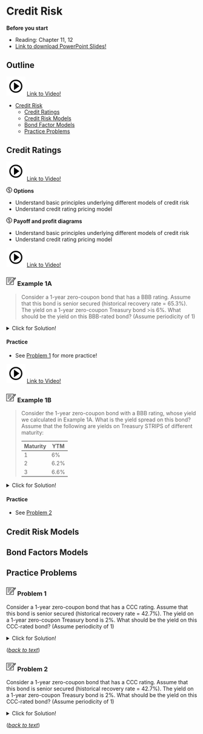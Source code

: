 # Credit Risk

**Before you start**

- Reading: Chapter 11, 12
- <a href="./pdf/credit_risk.pdf" target="_blank">Link to download PowerPoint Slides!</a>


## Outline

![alt text](./pic/test2.png) <a href="https://use.vg/i2TvPm" target="_blank">Link to Video!</a>

- [Credit Risk](#credit-cisk)  
  - [Credit Ratings](#credit-ratings)  
  - [Credit Risk Models](#credit-risk-models)  
  - [Bond Factor Models](#bond-factor-models) 
  - [Practice Problems](#practice-problems) 

## Credit Ratings

![alt text](./pic/test2.png) <a href="https://use.vg/i2TvPm" target="_blank">Link to Video!</a>

![](./pic/dollarnew15.png) **Options**

  - Understand basic principles underlying different models of credit risk 
  - Understand credit rating pricing model 
  
![](./pic/dollarnew15.png) **Payoff and profit diagrams**

  - Understand basic principles underlying different models of credit risk 
  - Understand credit rating pricing model 

<a id='example-1a'></a>
![alt text](./pic/test2.png) <a href="https://use.vg/i2TvPm" target="_blank">Link to Video!</a>

### ![](./pic/note2525.png) Example 1A

>Consider a 1-year zero-coupon bond that has a BBB rating. Assume that this bond is senior secured (historical recovery rate = 65.3%). The yield on a 1-year zero-coupon Treasury bond >is 6%. What should be the yield on this BBB-rated bond? (Assume periodicity of 1)

<details>
  <summary>Click for Solution!</summary>

#### ![](./pic/light.png) Solution

- Risk adjusted payoff is equal to risk free pay off:

**<center> (1+r<sub>BBB</sub>)p + (1+r<sub>BBB</sub>)(1 - p)RR = 1+r<sub>f</sub> </center>**

- Plug in the numbers and solve for **r<sub>BBB</sub>**.
- The yield on this BBB-rated bond is **6.0847**.
</details> 

#### Practice
- See [Problem 1](#problem-1) for more practice!

<a id='example-1b'></a>

![alt text](./pic/test2.png) <a href="https://use.vg/i2TvPm" target="_blank">Link to Video!</a>

### ![](./pic/note2525.png) Example 1B

>Consider the 1-year zero-coupon bond with a BBB rating, whose yield we calculated in Example 1A. What is the yield spread on this bond? Assume that the following are yields on Treasury STRIPS of different maturity:
>
>Maturity     | YTM
>------------ | -------------
>1            | 6%            
>2            | 6.2%         
>3            | 6.6%           


<details>
  <summary>Click for Solution!</summary>

#### ![](./pic/light.png) Solution
- The option will not be exercise because the strike price \$112 is higher than market price \$100. You lose the \$4 you paid for the option.
- In this case, you gain 4 for selling the option.
- The option will be exercise because the strike price \$112 is lower than market price \$120. You lose the \$4 you paid for the option but gain \$8 (120-112) for exercising the option. 
</details>  

#### Practice
- See [Problem 2](#problem-2)

## Credit Risk Models


## Bond Factors Models


## Practice Problems


### ![](./pic/note2525.png) Problem 1
Consider a 1-year zero-coupon bond that has a CCC rating. Assume that this bond is senior secured (historical recovery rate = 42.7%). The yield on a 1-year zero-coupon Treasury bond is 2%. What should be the yield on this CCC-rated bond? (Assume periodicity of 1)

<details>
  <summary>Click for Solution!</summary>
    
#### Solution

- The yield on this BBB-rated bond is **15.02022**

</details>    

([*back to text*](#example-1a))

### ![](./pic/note2525.png) Problem 2
Consider a 1-year zero-coupon bond that has a CCC rating. Assume that this bond is senior secured (historical recovery rate = 42.7%). The yield on a 1-year zero-coupon Treasury bond is 2%. What should be the yield on this CCC-rated bond? (Assume periodicity of 1)

<details>
  <summary>Click for Solution!</summary>
    
#### Solution

- The yield on this BBB-rated bond is **15.02022**

</details>    

([*back to text*](#example-1b))
